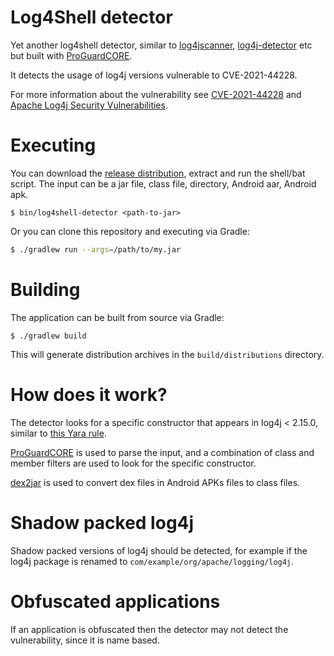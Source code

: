 # Log4Shell detector

Yet another log4shell detector, similar to [log4jscanner](https://github.com/google/log4jscanner),
[log4j-detector](https://github.com/mergebase/log4j-detector) etc but built with [ProGuardCORE](https://github.com/Guardsquare/proguard-core).

It detects the usage of log4j versions vulnerable to CVE-2021-44228. 

For more information about the vulnerability see [CVE-2021-44228](https://cve.mitre.org/cgi-bin/cvename.cgi?name=CVE-2020-8984) 
and [Apache Log4j Security Vulnerabilities](https://logging.apache.org/log4j/2.x/security.html).

# Executing

You can download the [release distribution](https://github.com/mrjameshamilton/log4shell-detector/releases/tag/v1.0.0), extract and run the shell/bat script. The input can be a jar file, class file, directory, Android aar, Android apk.

```
$ bin/log4shell-detector <path-to-jar>
```

Or you can clone this repository and executing via Gradle:

```bash
$ ./gradlew run --args=/path/to/my.jar
```

# Building

The application can be built from source via Gradle:

```
$ ./gradlew build
```

This will generate distribution archives in the `build/distributions` directory.

# How does it work?

The detector looks for a specific constructor that appears in log4j < 2.15.0,
similar to [this Yara rule](https://github.com/darkarnium/Log4j-CVE-Detect/blob/main/rules/vulnerability/log4j/CVE-2021-44228.yar).

[ProGuardCORE](https://github.com/Guardsquare/proguard-core) is used to parse the input, and a combination of class and member
filters are used to look for the specific constructor.

[dex2jar](https://github.com/pxb1988/dex2jar) is used to convert dex files in Android APKs files to class files.

# Shadow packed log4j

Shadow packed versions of log4j should be detected, for example if
the log4j package is renamed to `com/example/org/apache/logging/log4j`.

# Obfuscated applications

If an application is obfuscated then the detector may not detect the vulnerability,
since it is name based.
